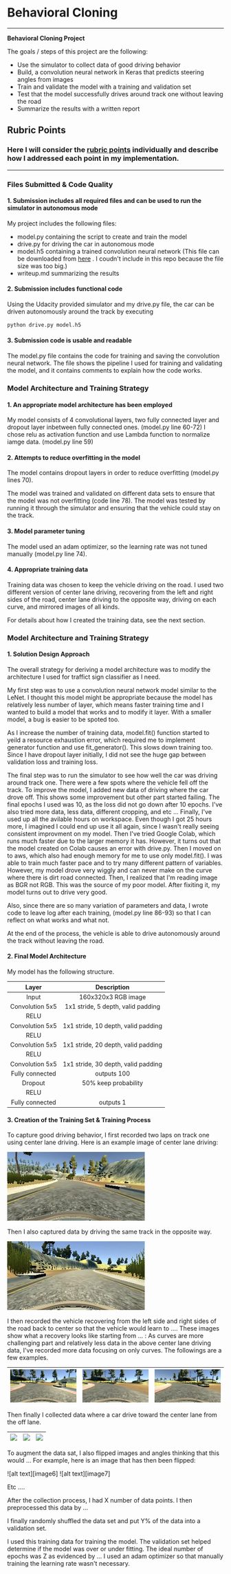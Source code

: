 # **Behavioral Cloning** 

---

**Behavioral Cloning Project**

The goals / steps of this project are the following:
* Use the simulator to collect data of good driving behavior
* Build, a convolution neural network in Keras that predicts steering angles from images
* Train and validate the model with a training and validation set
* Test that the model successfully drives around track one without leaving the road
* Summarize the results with a written report


[//]: # (Image References)

[center]: ./writeup_images/center.jpg
[reverse]: ./writeup_images/reverse.jpg
[curve1]: ./writeup_images/curve1.jpg
[curve2]: ./writeup_images/curve2.jpg
[curve3]: ./writeup_images/curve3.jpg
[recovery1]: ./writeup_images/recovery1.jpg
[recovery2]: ./writeup_images/recovery2.jpg
[recovery3]: ./writeup_images/recovery3.jpg

## Rubric Points
### Here I will consider the [rubric points](https://review.udacity.com/#!/rubrics/432/view) individually and describe how I addressed each point in my implementation.  

---
### Files Submitted & Code Quality

#### 1. Submission includes all required files and can be used to run the simulator in autonomous mode

My project includes the following files:
* model.py containing the script to create and train the model
* drive.py for driving the car in autonomous mode
* model.h5 containing a trained convolution neural network (This file can be downloaded from [here](https://www.dropbox.com/s/49zqlgtoe5s7264/model.h5?dl=1) . I coudn't include in this repo because the file size was too big.)
* writeup.md summarizing the results

#### 2. Submission includes functional code
Using the Udacity provided simulator and my drive.py file, the car can be driven autonomously around the track by executing 
```sh
python drive.py model.h5
```

#### 3. Submission code is usable and readable

The model.py file contains the code for training and saving the convolution neural network. The file shows the pipeline I used for training and validating the model, and it contains comments to explain how the code works.

### Model Architecture and Training Strategy

#### 1. An appropriate model architecture has been employed

My model consists of 4 convolutional layers, two fully connected layer and dropout layer inbetween fully connected ones. (model.py line 60-72) I chose relu as activation function and use Lambda function to normalize iamge data. (model.py line 59)

#### 2. Attempts to reduce overfitting in the model

The model contains dropout layers in order to reduce overfitting (model.py lines 70). 

The model was trained and validated on different data sets to ensure that the model was not overfitting (code line 78). The model was tested by running it through the simulator and ensuring that the vehicle could stay on the track.

#### 3. Model parameter tuning

The model used an adam optimizer, so the learning rate was not tuned manually (model.py line 74).

#### 4. Appropriate training data

Training data was chosen to keep the vehicle driving on the road. I used two different version of center lane driving, recovering from the left and right sides of the road, center lane driving to the opposite way, driving on each curve, and mirrored images of all kinds.

For details about how I created the training data, see the next section. 

### Model Architecture and Training Strategy

#### 1. Solution Design Approach

The overall strategy for deriving a model architecture was to modify the architecture I used for traffict sign classifier as I need.

My first step was to use a convolution neural network model similar to the LeNet. I thought this model might be appropriate because the model has relatively less number of layer, which means faster training time and I wanted to build a model that works and to modify it layer. With a smaller model, a bug is easier to be spoted too.

As I increase the number of training data, model.fit() function started to yeild a resource exhaustion error, which required me to implement generator function and use fit_generator(). This slows down training too.
Since I have dropout layer initially, I did not see the huge gap between validation loss and training loss.

The final step was to run the simulator to see how well the car was driving around track one. There were a few spots where the vehicle fell off the track. To improve the model, I added new data of driving where the car drove off. This shows some improvement but other part started failing.
The final epochs I used was 10, as the loss did not go down after 10 epochs.
I've also tried more data, less data, different cropping, and etc ...
Finally, I've used up all the avilable hours on workspace. Even though I got 25 hours more, I imagined I could end up use it all again, since I wasn't really seeing consistent improvment on my model. Then I've tried Google Colab, which runs much faster due to the larger memory it has. However, it turns out that the model created on Colab causes an error with drive.py. Then I moved on to aws, which also had enough memory for me to use only model.fit(). I was able to train much faster pace and to try many different pattern of variables. However, my model drove very wiggly and can never make on the curve where there is dirt road connected. Then, I realized that I'm reading image as BGR not RGB. This was the source of my poor model. After fixiting it, my model turns out to drive very good.

Also, since there are so many variation of parameters and data, I wrote code to leave log after each training, (model.py line 86-93) so that I can reflect on what works and what not.

At the end of the process, the vehicle is able to drive autonomously around the track without leaving the road.

#### 2. Final Model Architecture

My model has the following structure.

| Layer          		| Description | 
|:-----------------:|:----------------------------------:| 
| Input          		| 160x320x3 RGB image | 
| Convolution 5x5 	| 1x1 stride, 5 depth, valid padding |
| RELU	            | |
| Convolution 5x5	  | 1x1 stride, 10 depth, valid padding	|
| RELU              | |
| Convolution 5x5	  | 1x1 stride, 20 depth, valid padding	|
| RELU              | |
| Convolution 5x5	  | 1x1 stride, 30 depth, valid padding	|
| Fully connected		| outputs 100 |
| Dropout           | 50% keep probability |
| RELU					    | |
| Fully connected		| outputs 1 |


#### 3. Creation of the Training Set & Training Process

To capture good driving behavior, I first recorded two laps on track one using center lane driving. Here is an example image of center lane driving:

![alt text][center]

Then I also captured data by driving the same track in the opposite way.

![alt text][reverse]

I then recorded the vehicle recovering from the left side and right sides of the road back to center so that the vehicle would learn to .... These images show what a recovery looks like starting from ... :
As curves are more challenging part and relatively less data in the above center lane driving data, I've recorded more data focusing on only curves. The followings are a few examples.



|![alt text][curve1] |![alt text][curve2] |![alt text][curve3]|
|:------------------:|:------------------:|:----------------:| 

Then finally I collected data where a car drive toward the center lane from the off lane.

|![][recovery1]|![][recovery2]|![][recovery3]|
|:------------------:|:------------------:|:----------------:| 

To augment the data sat, I also flipped images and angles thinking that this would ... For example, here is an image that has then been flipped:

![alt text][image6]
![alt text][image7]

Etc ....

After the collection process, I had X number of data points. I then preprocessed this data by ...


I finally randomly shuffled the data set and put Y% of the data into a validation set. 

I used this training data for training the model. The validation set helped determine if the model was over or under fitting. The ideal number of epochs was Z as evidenced by ... I used an adam optimizer so that manually training the learning rate wasn't necessary.
